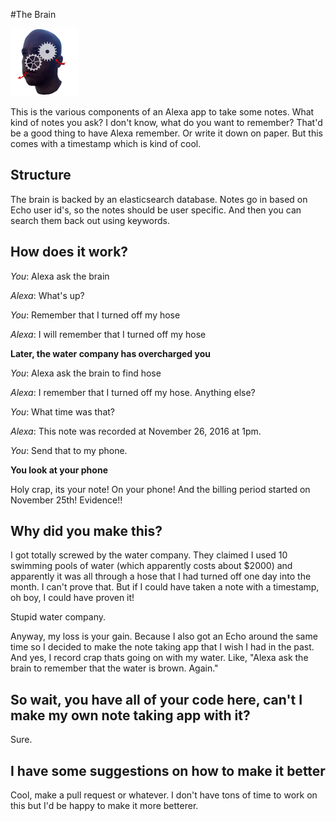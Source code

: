 #The Brain

![The brain logo](logo/thebrain-small.png)

This is the various components of an Alexa app to take some notes.  What kind of notes you ask?  I don't know, what do you want to remember? That'd be a good thing to have Alexa remember.  Or write it down on paper.  But this comes with a timestamp which is kind of cool.

## Structure

The brain is backed by an elasticsearch database.  Notes go in based on Echo user id's, so the notes should be user specific.  And then you can search them back out using keywords.

## How does it work?

*You*: Alexa ask the brain

*Alexa*: What's up?

*You*: Remember that I turned off my hose

*Alexa*: I will remember that I turned off my hose

**Later, the water company has overcharged you**

*You*: Alexa ask the brain to find hose

*Alexa*: I remember that I turned off my hose. Anything else?

*You*: What time was that?

*Alexa*: This note was recorded at November 26, 2016 at 1pm.

*You*: Send that to my phone.

**You look at your phone**

Holy crap, its your note!  On your phone!  And the billing period started on November 25th! Evidence!! 

## Why did you make this?

I got totally screwed by the water company.  They claimed I used 10 swimming pools of water (which apparently costs about $2000) and apparently it was all through a hose that I had turned off one day into the month.  I can't prove that.  But if I could have taken a note with a timestamp, oh boy, I could have proven it!

Stupid water company.

Anyway, my loss is your gain.  Because I also got an Echo around the same time so I decided to make the note taking app that I wish I had in the past.  And yes, I record crap thats going on with my water.  Like, "Alexa ask the brain to remember that the water is brown.  Again."

## So wait, you have all of your code here, can't I make my own note taking app with it?

Sure.  

## I have some suggestions on how to make it better

Cool, make a pull request or whatever. I don't have tons of time to work on this but I'd be happy to make it more betterer.